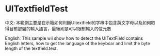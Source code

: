# UITextfieldTest

中文:
本範例主要是在示範如何判斷UItextfield的字串中包含英文字母以及如何取得目前鍵盤的輸入語言，最後則是可以限制輸入的位元數

English:
This sample wii show how to detect the UITextField contains English letters, how to get the language of the keyboar and limit the byte length of the textfield.text.
